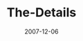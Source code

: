 ---
layout: music 
title: "The-Details"
series: "Love Sex"
date: 2007-12-06 
description: "God loves sex. Seriously. In fact, He wants you to have a great sex life. What does that mean? Over these five weeks we&apos;ll explore and expose the truths and lies about sex that circulate in our culture. There&apos;s healing and freedom waiting for us when we surrender our sex to God. It&apos;s sure to be eye-opening, a little uncomfortable and even fun."
audio: "http://www.crossroads.net/audio/2007/2007_07_Love_Sex/Love_Sex_03_The Details_09_23_07_B_Tome.mp3"
audio-duration: "01:00:35"
---